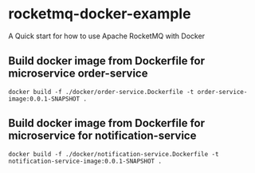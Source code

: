 # rocketmq-docker-example
A Quick start for how to use Apache RocketMQ with Docker






## Build docker image from Dockerfile for microservice order-service
```
docker build -f ./docker/order-service.Dockerfile -t order-service-image:0.0.1-SNAPSHOT .
```

## Build docker image from Dockerfile for microservice for notification-service
```
docker build -f ./docker/notification-service.Dockerfile -t notification-service-image:0.0.1-SNAPSHOT .
```
